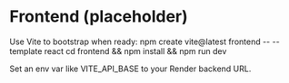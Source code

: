# Frontend (placeholder)

Use Vite to bootstrap when ready:
  npm create vite@latest frontend -- --template react
  cd frontend && npm install && npm run dev

Set an env var like VITE_API_BASE to your Render backend URL.
